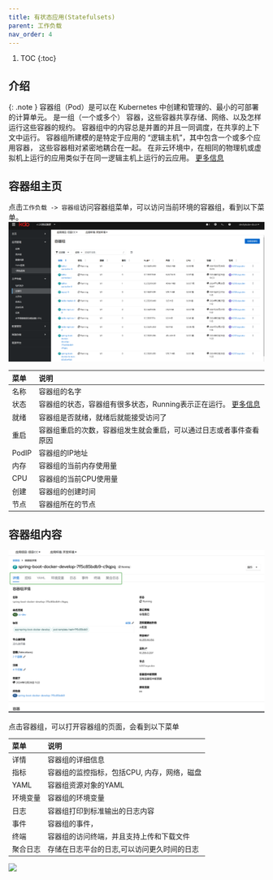 ```yaml
---
title: 有状态应用(Statefulsets)
parent: 工作负载
nav_order: 4
---
```


1. TOC
{:toc}

## 介绍

{: .note }
容器组（Pod）是可以在 Kubernetes 中创建和管理的、最小的可部署的计算单元。
是一组（一个或多个） 容器，这些容器共享存储、网络、以及怎样运行这些容器的规约。
容器组中的内容总是并置的并且一同调度，在共享的上下文中运行。
容器组所建模的是特定于应用的 “逻辑主机”，其中包含一个或多个应用容器， 这些容器相对紧密地耦合在一起。 
在非云环境中，在相同的物理机或虚拟机上运行的应用类似于在同一逻辑主机上运行的云应用。
[更多信息](https://kubernetes.io/zh-cn/docs/concepts/workloads/pods/)



## 容器组主页
点击`工作负载 -> 容器组`访问容器组菜单，可以访问当前环境的容器组，看到以下菜单。
![](imgs/pods.png)

| 菜单    | 说明                                                                                                             |
|:------|:---------------------------------------------------------------------------------------------------------------|
| 名称    | 容器组的名字                                                                                                         |
| 状态    | 容器组的状态，容器组有很多状态，Running表示正在运行。 [更多信息](https://kubernetes.io/zh-cn/docs/concepts/workloads/pods/pod-lifecycle/) |
| 就绪    | 容器组是否就绪，就绪后就能接受访问了                                                                                             |
| 重启    | 容器组重启的次数，容器组发生就会重启，可以通过日志或者事件查看原因                                                                              |
| PodIP | 容器组的IP地址                                                                                                       |
| 内存    | 容器组的当前内存使用量                                                                                                    |
| CPU   | 容器组的当前CPU使用量                                                                                                   |
| 创建    | 容器组的创建时间                                                                                                       |
| 节点    | 容器组所在的节点                                                                                                       |


## 容器组内容

![](imgs/tables.png)

点击容器组，可以打开容器组的页面，会看到以下菜单

| 菜单   | 说明                       |
|:-----|:-------------------------|
| 详情   | 容器组的详细信息                 |
| 指标   | 容器组的监控指标，包括CPU, 内存，网络，磁盘 |
| YAML | 容器组资源对象的YAML             |
| 环境变量 | 容器组的环境变量                 |
| 日志   | 容器组打印到标准输出的日志内容          |
| 事件   | 容器组的事件，                  |
| 终端   | 容器组的访问终端，并且支持上传和下载文件     |
| 聚合日志 | 存储在日志平台的日志,可以访问更久时间的日志   |

![](imgs/pod.gif)
